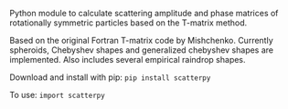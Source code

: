 Python module to calculate scattering amplitude and phase matrices of
rotationally symmetric particles based on the T-matrix method.

Based on the original Fortran T-matrix code by Mishchenko.
Currently spheroids, Chebyshev shapes and generalized chebyshev shapes are
implemented. Also includes several empirical raindrop shapes.

Download and install with pip:
`pip install scatterpy`

To use:
`import scatterpy`
